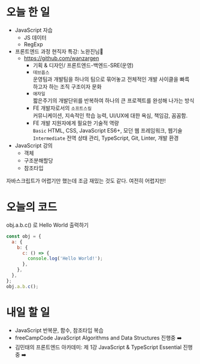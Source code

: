 # 오늘 한 일

- JavaScript 자습
  - JS 데이터
  - RegExp
- 프론트엔드 과정 현직자 특강: 노완진님🎉
  - https://github.com/wanzargen
    - 기획 & 디자인/ 프론트엔드-백엔드-SRE(운영)
    - `데브옵스`  
      운영팀과 개발팀을 하나의 팀으로 묶어놓고 전체적인 개발 사이클을 빠륵 하고자 하는 조직 구조이자 문화
    - `애자일`  
      짧은주기의 개발단위를 반복하여 하나의 큰 프로젝트를 완성해 나가는 방식
    - FE 개발자로서의 `소프트스킬`  
      커뮤니케이션, 지속적인 학습 능력, UI/UX에 대한 욕심, 책임감, 꼼꼼함.
    - FE 개발 지원자에게 필요한 기술적 역량  
      `Basic` HTML, CSS, JavaScript ES6+, 모던 웹 프레임워크, 웹기술  
      `Intermediate` 전역 상태 관리, TypeScript, Git, Linter, 개발 환경
- JavaScript 강의
  - 객체
  - 구조분해할당
  - 참조타입

자바스크립트가 어렵기만 했는데 조금 재밌는 것도 같다. 여전히 어렵지만!

# 오늘의 코드

obj.a.b.c() 로 Hello World 출력하기

```js
const obj = {
  a: {
    b: {
      c: () => {
        console.log('Hello World!');
      },
    },
  },
};
obj.a.b.c();
```

# 내일 할 일

- JavaScript 반복문, 함수, 참조타입 복습
- freeCampCode JavaScript Algorithms and Data Structures 진행중 ➡️
- 김민태의 프론트엔드 아카데미: 제 1강 JavaScript & TypeScript Essential 진행중 ➡️
